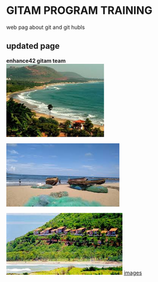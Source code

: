 # GITAM PROGRAM TRAINING

web pag about git and git hubls

## updated page 

**enhance42 gitam team**  
![kiran](rishikonda.jpg)


![kiran](rishikonda_boat.jpg)

![kiran](rishikonda_resort.jpg)
[images](images.md)